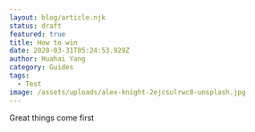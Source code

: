 ```yaml
---
layout: blog/article.njk
status: draft
featured: true
title: How to win
date: 2020-03-31T05:24:53.929Z
author: Huahai Yang
category: Guides
tags:
  - Test
image: /assets/uploads/alex-knight-2ejcsulrwc8-unsplash.jpg
---
```

Great things come first
